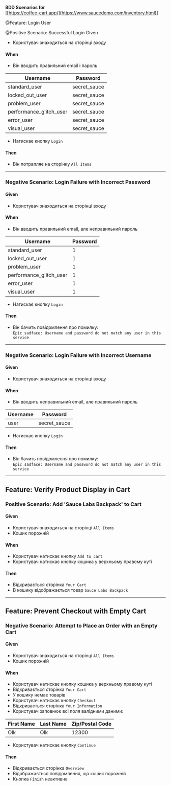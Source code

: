 
**BDD Scenarios for**  
[[https://coffee-cart.app/](https://www.saucedemo.com/inventory.html)]


@Feature: Login User

@Positive Scenario: Successful Login
Given
- Користувач знаходиться на сторінці входу
#### When
- Він вводить правильний email і пароль

| Username              | Password      |
|----------------------|--------------|
| standard_user        | secret_sauce |
| locked_out_user      | secret_sauce |
| problem_user        | secret_sauce |
| performance_glitch_user | secret_sauce |
| error_user          | secret_sauce |
| visual_user         | secret_sauce |

- Натискає кнопку `Login`
#### Then
- Він потрапляє на сторінку `All Items`

---

### Negative Scenario: Login Failure with Incorrect Password
#### Given
- Користувач знаходиться на сторінці входу
#### When
- Він вводить правильний email, але неправильний пароль

| Username              | Password |
|----------------------|----------|
| standard_user        | 1        |
| locked_out_user      | 1        |
| problem_user        | 1        |
| performance_glitch_user | 1        |
| error_user          | 1        |
| visual_user         | 1        |

- Натискає кнопку `Login`
#### Then
- Він бачить повідомлення про помилку:  
  `Epic sadface: Username and password do not match any user in this service`

---

### Negative Scenario: Login Failure with Incorrect Username
#### Given
- Користувач знаходиться на сторінці входу
#### When
- Він вводить неправильний email, але правильний пароль

| Username | Password      |
|----------|--------------|
| user     | secret_sauce |

- Натискає кнопку `Login`
#### Then
- Він бачить повідомлення про помилку:  
  `Epic sadface: Username and password do not match any user in this service`

---

## Feature: Verify Product Display in Cart

### Positive Scenario: Add 'Sauce Labs Backpack' to Cart
#### Given
- Користувач знаходиться на сторінці `All Items`
- Кошик порожній
#### When
- Користувач натискає кнопку `Add to cart`
- Користувач натискає кнопку кошика у верхньому правому куті
#### Then
- Відкривається сторінка `Your Cart`
- В кошику відображається товар `Sauce Labs Backpack`

---

## Feature: Prevent Checkout with Empty Cart

### Negative Scenario: Attempt to Place an Order with an Empty Cart
#### Given
- Користувач знаходиться на сторінці `All Items`
- Кошик порожній
#### When
- Користувач натискає кнопку кошика у верхньому правому куті
- Відкривається сторінка `Your Cart`
- У кошику немає товарів
- Користувач натискає кнопку `Checkout`
- Відкривається сторінка `Your Information`
- Користувач заповнює всі поля валідними даними:

| First Name | Last Name | Zip/Postal Code |
|------------|-----------|-----------------|
| Olk        | Olk       | 12300           |

- Користувач натискає кнопку `Continue`
#### Then
- Відкривається сторінка `Overview`
- Відображається повідомлення, що кошик порожній
- Кнопка `Finish` неактивна
